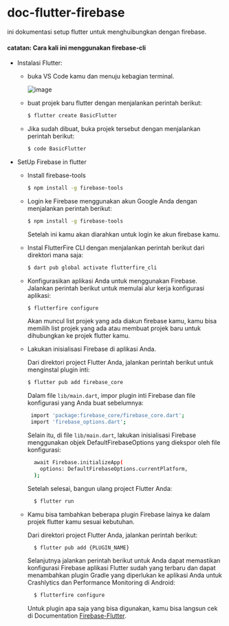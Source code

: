 # doc-flutter-firebase
ini dokumentasi setup flutter untuk menghuibungkan dengan firebase.

#### catatan: Cara kali ini menggunakan firebase-cli

- Instalasi Flutter:
  - buka VS Code kamu dan menuju kebagian terminal.
    
    ![image](https://github.com/dimasachmad2/doc-flutter-firebase/assets/17348628/747eedee-5e07-49e4-8372-0767e8c2955c)
    
  - buat projek baru flutter dengan menjalankan perintah berikut:
    
    ```bash
    $ flutter create BasicFlutter
    ```
    
  - Jika sudah dibuat, buka projek tersebut  dengan menjalankan perintah berikut:
    
    ```bash
    $ code BasicFlutter
    ```
    
- SetUp Firebase in flutter
  - Install firebase-tools

    ```bash
    $ npm install -g firebase-tools
    ```
    
  - Login ke Firebase menggunakan akun Google Anda dengan menjalankan perintah berikut:

    ```bash
    $ npm install -g firebase-tools
    ```
    Setelah ini kamu akan diarahkan untuk login ke akun firebase kamu.
    
  - Instal FlutterFire CLI dengan menjalankan perintah berikut dari direktori mana saja:

    ```bash
    $ dart pub global activate flutterfire_cli
    ```

  - Konfigurasikan aplikasi Anda untuk menggunakan Firebase.  Jalankan perintah berikut untuk memulai alur kerja konfigurasi aplikasi:

     ```bash
    $ flutterfire configure
    ```
    Akan muncul list projek yang ada diakun firebase kamu, kamu bisa memilih list projek yang ada atau membuat projek baru untuk dihubungkan ke projek flutter kamu.
    
  - Lakukan inisialisasi Firebase di aplikasi Anda.
    
    Dari direktori project Flutter Anda, jalankan perintah berikut untuk menginstal plugin inti:
    ```bash
    $ flutter pub add firebase_core
    ```
    
    Dalam file ```lib/main.dart```, impor plugin inti Firebase dan file konfigurasi yang Anda buat sebelumnya:

     ```bash
      import 'package:firebase_core/firebase_core.dart';
      import 'firebase_options.dart';
    ```

    Selain itu, di file ```lib/main.dart```, lakukan inisialisasi Firebase menggunakan objek DefaultFirebaseOptions yang diekspor oleh file konfigurasi:

    ```bash
      await Firebase.initializeApp(
        options: DefaultFirebaseOptions.currentPlatform,
      );
    ```

    Setelah selesai, bangun ulang project Flutter Anda:

    ```bash
      $ flutter run
    ```
    
  - Kamu bisa tambahkan beberapa plugin Firebase lainya ke dalam projek flutter kamu sesuai kebutuhan.

    Dari direktori project Flutter Anda, jalankan perintah berikut:

    ```bash
      $ flutter pub add {PLUGIN_NAME}
    ```

    Selanjutnya jalankan perintah berikut untuk Anda dapat memastikan konfigurasi Firebase aplikasi Flutter sudah yang terbaru dan dapat menambahkan plugin Gradle yang diperlukan ke aplikasi Anda untuk Crashlytics dan Performance Monitoring di Android:

    ```bash
      $ flutterfire configure
    ```

    Untuk plugin apa saja yang bisa digunakan, kamu bisa langsun cek di Documentation [Firebase-Flutter](https://firebase.google.com/docs/flutter/setup?hl=id&platform=android).
    

    


